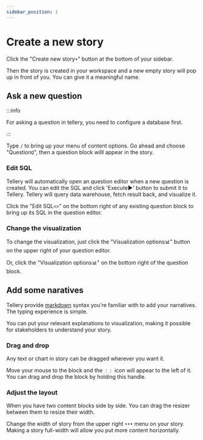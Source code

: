 ```yaml
---
sidebar_position: 1
---
```


# Create a new story


Click the "Create new story`+`" button at the bottom of your sidebar. 


Then the story is created in your workspace and a new empty story will pop up in front of you. You can give it a meaningful name.



## Ask a new question


:::info

For asking a question in tellery, you need to configure a database first.

:::



Type `/` to bring up your menu of content options. Go ahead and choose "Question`Q`", then a question block willl appear in the story.


### Edit SQL


Tellery will automatically open an question editor when a new question is created. You can edit the SQL and 
click 'Execute▶️' button to submit it to Tellery. Tellery will query data warehouse, fetch result back, and visualize it.


Click the "Edit SQL`<>`" on the bottom right of any existing question block to bring up its SQL in the question editor.




###  Change the visualization


To change the visualization, just click the "Visualization options📊" button on the upper right of your question editor.


Or, click the "Visualization options📊" on the bottom right of the question block.



## Add some naratives 


Tellery provide [markdown](/docs/how-to-use/markdown) syntax you're familiar with to add your narratives. The typing experience is simple.


You can put your relevant explanations to visualization, making it possible for stakeholders to understand your story.



### Drag and drop

Any text or chart in story can be dragged wherever you want it. 


Move your mouse to the block and the `⋮⋮` icon will appear to the left of it. You can drag and drop the block by holding this handle. 




### Adjust the layout


When you have two content blocks side by side. You can drag the resizer between them to resize their width.


Change the width of story from the upper right `•••` menu on your story. Making a story full-width will allow you put more content horizontally.